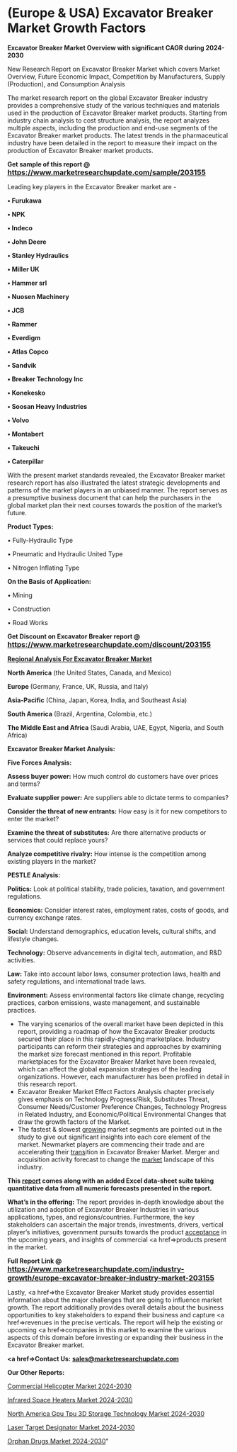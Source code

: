 # (Europe & USA) Excavator Breaker Market Growth Factors

<strong>Excavator Breaker Market Overview with significant CAGR during 2024-2030</strong>

New Research Report on Excavator Breaker Market which covers Market Overview, Future Economic Impact, Competition by Manufacturers, Supply (Production), and Consumption Analysis

The market research report on the global Excavator Breaker industry provides a comprehensive study of the various techniques and materials used in the production of Excavator Breaker market products. Starting from industry chain analysis to cost structure analysis, the report analyzes multiple aspects, including the production and end-use segments of the Excavator Breaker market products. The latest trends in the pharmaceutical industry have been detailed in the report to measure their impact on the production of Excavator Breaker market products.

<strong>Get sample of this report @ <a href=https://www.marketresearchupdate.com/sample/203155><font size=3 color=#0000ff>https://www.marketresearchupdate.com/sample/203155</font></a></strong>

Leading key players in the Excavator Breaker market are -

<strong>• Furukawa

• NPK

• Indeco

• John Deere

• Stanley Hydraulics

• Miller UK

• Hammer srl

• Nuosen Machinery

• JCB

• Rammer

• Everdigm

• Atlas Copco

• Sandvik

• Breaker Technology Inc

• Konekesko

• Soosan Heavy Industries

• Volvo

• Montabert

• Takeuchi

• Caterpillar</strong>

With the present market standards revealed, the Excavator Breaker market research report has also illustrated the latest strategic developments and patterns of the market players in an unbiased manner. The report serves as a presumptive business document that can help the purchasers in the global market plan their next courses towards the position of the market’s future.

<strong>Product Types:</strong>

• Fully-Hydraulic Type

• Pneumatic and Hydraulic United Type

• Nitrogen Inflating Type

<strong>On the Basis of Application:</strong>

• Mining

• Construction

• Road Works

<strong>Get Discount on Excavator Breaker report @ <a href=https://www.marketresearchupdate.com/discount/203155><font size=3 color=#0000ff>https://www.marketresearchupdate.com/discount/203155</font></a></strong>

<strong><u><b>Regional Analysis For Excavator Breaker Market</b></u></strong>

<strong><b>North America</b></strong> (the United States, Canada, and Mexico)

<strong><b>Europe </b></strong>(Germany, France, UK, Russia, and Italy)

<strong><b>Asia-Pacific</b></strong> (China, Japan, Korea, India, and Southeast Asia)

<strong><b>South America</b></strong> (Brazil, Argentina, Colombia, etc.)

<strong><b>The Middle East and Africa</b></strong> (Saudi Arabia, UAE, Egypt, Nigeria, and South Africa)

<strong>Excavator Breaker Market Analysis:</strong>

<strong>Five Forces Analysis:</strong>

<strong>Assess buyer power:</strong> How much control do customers have over prices and terms?

<strong>Evaluate supplier power:</strong> Are suppliers able to dictate terms to companies?

<strong>Consider the threat of new entrants:</strong> How easy is it for new competitors to enter the market?

<strong>Examine the threat of substitutes:</strong> Are there alternative products or services that could replace yours?

<strong>Analyze competitive rivalry:</strong> How intense is the competition among existing players in the market?

<strong>PESTLE Analysis:</strong>

<strong>Politics:</strong> Look at political stability, trade policies, taxation, and government regulations.

<strong>Economics:</strong> Consider interest rates, employment rates, costs of goods, and currency exchange rates.

<strong>Social:</strong> Understand demographics, education levels, cultural shifts, and lifestyle changes.

<strong>Technology:</strong> Observe advancements in digital tech, automation, and R&D activities.

<strong>Law:</strong> Take into account labor laws, consumer protection laws, health and safety regulations, and international trade laws.

<strong>Environment:</strong> Assess environmental factors like climate change, recycling practices, carbon emissions, waste management, and sustainable practices.

<ul>
  <li>The varying scenarios of the overall market have been depicted in this report, providing a roadmap of how the Excavator Breaker products secured their place in this rapidly-changing marketplace. Industry participants can reform their strategies and approaches by examining the market size forecast mentioned in this report. Profitable marketplaces for the Excavator Breaker Market have been revealed, which can affect the global expansion strategies of the leading organizations. However, each manufacturer has been profiled in detail in this research report.</li>
  <li>Excavator Breaker Market Effect Factors Analysis chapter precisely gives emphasis on Technology Progress/Risk, Substitutes Threat, Consumer Needs/Customer Preference Changes, Technology Progress in Related Industry, and Economic/Political Environmental Changes that draw the growth factors of the Market.</li>
  <li>The fastest &amp; slowest <a href=ASDF991299>growing</a> market segments are pointed out in the study to give out significant insights into each core element of the market. Newmarket players are commencing their trade and are accelerating their <a href=>trans</a>ition in Excavator Breaker Market. Merger and acquisition activity forecast to change the <a href=>market</a> landscape of this industry.</li>
</ul>
<strong>This <a href=>report</a> comes along with an added Excel data-sheet suite taking quantitative data from all numeric forecasts presented in the report.</strong>

<strong>What’s in the offering:</strong> The report provides in-depth knowledge about the utilization and adoption of Excavator Breaker Industries in various applications, types, and regions/countries. Furthermore, the key stakeholders can ascertain the major trends, investments, drivers, vertical player’s initiatives, government pursuits towards the product <a href=ASDF881288>acceptance</a> in the upcoming years, and insights of commercial <a href=>products</a> present in the market.

<strong>Full Report Link @ <a href=https://www.marketresearchupdate.com/industry-growth/europe-excavator-breaker-industry-market-203155><font size=3 color=#0000ff>https://www.marketresearchupdate.com/industry-growth/europe-excavator-breaker-industry-market-203155</font></a></strong>

Lastly, <a href=>the</a> Excavator Breaker Market study provides essential information about the major challenges that are going to influence market growth. The report additionally provides overall details about the business opportunities to key stakeholders to expand their business and capture <a href=>revenues</a> in the precise verticals. The report will help the existing or upcoming <a href=>companies</a> in this market to examine the various aspects of this domain before investing or expanding their business in the Excavator Breaker market.

<strong><a href=><strong>Contact Us:</strong></a></strong>
<strong>sales@marketresearchupdate.com</strong>

<strong>Our Other Reports:</strong>

<a href=https://www.linkedin.com/pulse/commercial-helicopter-market-industry-analysis>Commercial Helicopter Market 2024-2030</a>

<a href=https://www.linkedin.com/pulse/infrared-space-heaters-market-outlooks-2023>Infrared Space Heaters Market 2024-2030</a>

<a href=https://www.linkedin.com/pulse/north-america-gpu-tpu-3d-storage-technology-market-advancing>North America Gpu Tpu 3D Storage Technology Market 2024-2030</a>

<a href=https://www.linkedin.com/pulse/laser-target-designator-market-size-scope-pabsf/>Laser Target Designator Market 2024-2030</a>

<a href=https://medium.com/@kagwadeaishwarya392/orphan-drugs-market-growing-rapidly-with-latest-trend-and-future-scope-with-top-key-players-11192284f442>Orphan Drugs Market 2024-2030</a>"
